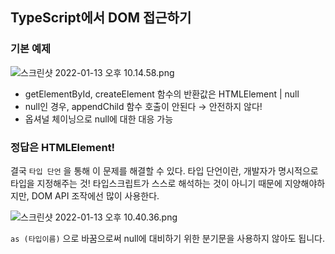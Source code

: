 ## TypeScript에서 DOM 접근하기

### 기본 예제

![스크린샷 2022-01-13 오후 10.14.58.png](https://s3-us-west-2.amazonaws.com/secure.notion-static.com/50701099-4e17-4ee1-9fd7-78a9ae999d0d/스크린샷_2022-01-13_오후_10.14.58.png)

- getElementById, createElement 함수의 반환값은 HTMLElement | null
- null인 경우, appendChild 함수 호출이 안된다 → 안전하지 않다!
- 옵셔널 체이닝으로 null에 대한 대응 가능

### 정답은 HTMLElement!

결국 `타입 단언` 을 통해 이 문제를 해결할 수 있다. 타입 단언이란, 개발자가 명시적으로 타입을 지정해주는 것! 타입스크립트가 스스로 해석하는 것이 아니기 때문에 지양해야하지만, DOM API 조작에선 많이 사용한다.

![스크린샷 2022-01-13 오후 10.40.36.png](https://s3-us-west-2.amazonaws.com/secure.notion-static.com/22e4a55a-2e4e-4495-b7aa-1a3698f59822/스크린샷_2022-01-13_오후_10.40.36.png)

`as (타입이름)` 으로 바꿈으로써 null에 대비하기 위한 분기문을 사용하지 않아도 됩니다.
